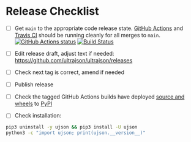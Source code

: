 # Release Checklist

- [ ] Get `main` to the appropriate code release state.
      [GitHub Actions](https://github.com/ultrajson/ultrajson/actions) and
      [Travis CI](https://app.travis-ci.com/github/ultrajson/ultrajson) should be running
      cleanly for all merges to `main`.
      [![GitHub Actions status](https://github.com/ultrajson/ultrajson/workflows/Test/badge.svg)](https://github.com/ultrajson/ultrajson/actions)
      [![Build Status](https://app.travis-ci.com/ultrajson/ultrajson.svg?branch=main)](https://app.travis-ci.com/ultrajson/ultrajson)

- [ ] Edit release draft, adjust text if needed: https://github.com/ultrajson/ultrajson/releases

- [ ] Check next tag is correct, amend if needed

- [ ] Publish release

- [ ] Check the tagged GitHub Actions builds have deployed
      [source and wheels](https://github.com/ultrajson/ultrajson/actions?query=workflow%3ADeploy)
      to
      [PyPI](https://pypi.org/project/ujson/#history)

- [ ] Check installation:

```bash
pip3 uninstall -y ujson && pip3 install -U ujson
python3 -c "import ujson; print(ujson.__version__)"
```
